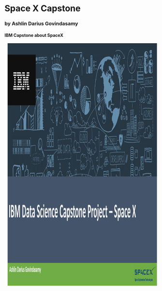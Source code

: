 # Space X Capstone
### by Ashlin Darius Govindasamy
#### IBM Capstone about SpaceX

<img src="https://raw.githubusercontent.com/ADGVLOGS/IBM-DataScience-SpaceX-Capstone/main/logo/bg.png" width="2000" height="800">
